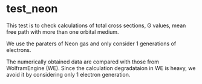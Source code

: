 # test_neon

This test is to check calculations of total cross sections, G values,
mean free path with more than one orbital medium.

We use the paraters of Neon gas and only consider 1 generations of 
electrons.

The numerically obtained data are compared with those from 
WolframEngine (WE). Since the calculation degradataion in WE is heavy,
we avoid it by considering only 1 electron generation.
